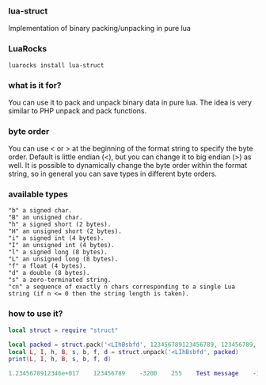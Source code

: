 ### lua-struct
Implementation of binary packing/unpacking in pure lua

### LuaRocks
```luarocks install lua-struct```

### what is it for?
You can use it to pack and unpack binary data in pure lua. The idea is very similar to PHP unpack and pack functions.

### byte order
You can use < or > at the beginning of the format string to specify the byte order. Default is little endian (<), but you can change it to big endian (>) as well. It is possible to dynamically change the byte order within the format string, so in general you can save types in different byte orders.

### available types
```
"b" a signed char.
"B" an unsigned char.
"h" a signed short (2 bytes).
"H" an unsigned short (2 bytes).
"i" a signed int (4 bytes).
"I" an unsigned int (4 bytes).
"l" a signed long (8 bytes).
"L" an unsigned long (8 bytes).
"f" a float (4 bytes).
"d" a double (8 bytes).
"s" a zero-terminated string.
"cn" a sequence of exactly n chars corresponding to a single Lua string (if n <= 0 then the string length is taken).
```
### how to use it?
```lua
local struct = require "struct"

local packed = struct.pack('<LIhBsbfd', 123456789123456789, 123456789, -3200, 255, 'Test message', -1, 1.56789, 1.56789)
local L, I, h, B, s, b, f, d = struct.unpack('<LIhBsbfd', packed)
print(L, I, h, B, s, b, f, d)

1.2345678912346e+017    123456789    -3200    255    Test message    -1    1.5678899288177    1.56789
```
